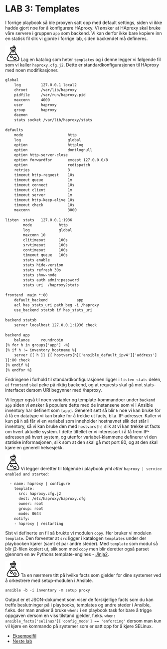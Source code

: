 # LAB 3: Templates
I forrige playbook så ble proxyen satt opp med default settings, siden vi ikke hadde gjort noe for å konfigurere HAproxy. Vi ønsker at HAproxy skal bruke våre servere i gruppen ```app``` som backend. Vi kan derfor ikke bare kopiere inn en statisk fil slik vi gjorde i forrige lab, siden backendet må defineres.

![oppgave](lab/image/task.png)Lag en katalog som heter ```templates``` og i denne legger vi følgende fil som vi kaller ```haproxy.cfg.j2```. Dette er standardkonfigurasjonen til HAproxy med noen modifikasjoner.

```
global
    log         127.0.0.1 local2
    chroot      /var/lib/haproxy
    pidfile     /var/run/haproxy.pid
    maxconn     4000
    user        haproxy
    group       haproxy
    daemon
    stats socket /var/lib/haproxy/stats

defaults
    mode                    http
    log                     global
    option                  httplog
    option                  dontlognull
    option http-server-close
    option forwardfor       except 127.0.0.0/8
    option                  redispatch
    retries                 3
    timeout http-request    10s
    timeout queue           1m
    timeout connect         10s
    timeout client          1m
    timeout server          1m
    timeout http-keep-alive 10s
    timeout check           10s
    maxconn                 3000

listen  stats   127.0.0.1:1936
        mode            http
        log             global
        maxconn 10
        clitimeout      100s
        srvtimeout      100s
        contimeout      100s
        timeout queue   100s
        stats enable
        stats hide-version
        stats refresh 30s
        stats show-node
        stats auth admin:password
        stats uri  /haproxy?stats

frontend  main *:80
    default_backend             app
    acl has_stats_uri path_beg -i /haproxy
    use_backend statsb if has_stats_uri

backend statsb
    server localhost 127.0.0.1:1936 check

backend app
    balance     roundrobin
{% for h in groups['app'] -%}
{% if h != inventory_hostname %}
    server {{ h }} {{ hostvars[h]['ansible_default_ipv4']['address'] }}:80 check
{% endif %}
{% endfor %}
```

Endringene i forhold til standardkonfigurasjonen ligger i ```listen stats``` delen, at ```frontend``` skal peke på riktig backend, og at requests skal gå mot stats-interfacet dersom URI begynner med /haproxy.

Vi legger også til noen variabler og template-kommandoer under ```backend app``` siden vi ønsker å populere dette med de instansene som vi i Ansible inventory har definert som ```[app]```. Generelt sett så blir ```h``` noe vi kan bruke for å få en datatype vi kan bruke for å trekke ut facts, bl.a. IP-adresser. Kaller vi kun på ```h``` så får vi en variabel som inneholder hostnavnet slik det står i inventory, så vi kan bruke den med ```hostvars[h]``` slik at vi kan trekke ut facts om hvert aktuelle system. I dette tilfellet er vi interessert i å få frem IP-adressen på hvert system, og utenfor variabel-klammene definerer vi den statiske informasjonen, slik som at den skal gå mot port 80, og at den skal kjøre en generell helsesjekk.

![oppgave](lab/image/task.png)Vi legger deretter til følgende i playbook.yml *etter* ```haproxy | service enabled and started```:

```
  - name: haproxy | configure
    template:
      src: haproxy.cfg.j2
      dest: /etc/haproxy/haproxy.cfg
      owner: root
      group: root
      mode: 0644
    notify:
    - haproxy | restarting
```

Sist vi definerte en fil så brukte vi modulen ```copy```. Her bruker vi modulen ```template```. Den forventer at ```src``` ligger i katalogen ```templates``` under der playbooken kjører (samt et par andre steder). Med ```template``` som modul så blir j2-filen kopiert ut, slik som med ```copy``` men blir deretter også parset gjennom en av Pythons template-engines - [Jinja2](http://jinja.pocoo.org).

![oppgave](lab/image/task.png)Ta en nærmere titt på hvilke facts som gjelder for dine systemer ved å orkestrere med setup-modulen i Ansible.

```
ansible -b -i inventory -m setup proxy
```

Output er et JSON-dokument som viser de forskjellige facts som du kan treffe beslutninger på i playbooks, templates og andre steder i Ansible, f.eks. der man ønsker å bruke `when:` i en playbook task for bare å trigge oppgaven dersom en viss tilstand gjelder, f.eks. `when: ansible_facts['selinux']['config_mode'] == 'enforcing'` dersom man kun vil kjøre en kommando på systemer som er satt opp for å kjøre SELinux.

* [Eksempelfil](workdir/templates/haproxy.cfg.j2)
* [Neste lab](lab/4-variables.md)